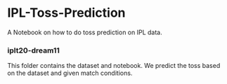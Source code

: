# IPL-Toss-Prediction
A Notebook on how to do toss prediction on IPL data.

### iplt20-dream11
This folder contains the dataset and notebook. We predict the toss based on the dataset and given match conditions.
